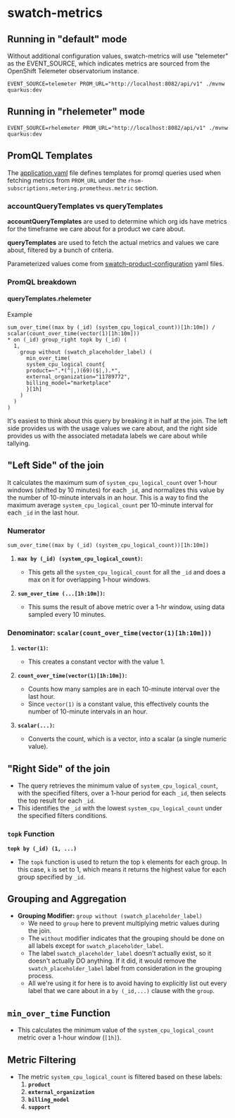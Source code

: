# swatch-metrics

## Running in "default" mode

Without additional configuration values, swatch-metrics will use "telemeter" as the EVENT_SOURCE, which indicates metrics are sourced from the OpenShift Telemeter observatorium instance.

```
EVENT_SOURCE=telemeter PROM_URL="http://localhost:8082/api/v1" ./mvnw quarkus:dev
```

## Running in "rhelemeter" mode

```
EVENT_SOURCE=rhelemeter PROM_URL="http://localhost:8082/api/v1" ./mvnw quarkus:dev
```

## PromQL Templates

The [application.yaml](./src/main/resources/application.yaml) file defines templates for promql queries used when fetching metrics from `PROM_URL` under the `rhsm-subscriptions.metering.prometheus.metric` section.

### accountQueryTemplates vs queryTemplates

**accountQueryTemplates** are used to determine which org ids have metrics for the timeframe we care about for a product we care about.

**queryTemplates** are used to fetch the actual metrics and values we care about, filtered by a bunch of criteria.

Parameterized values come from [swatch-product-configuration](../swatch-product-configuration/src/main/resources/subscription_configs) yaml files.

### PromQL breakdown

#### queryTemplates.rhelemeter

Example
```promql
sum_over_time((max by (_id) (system_cpu_logical_count))[1h:10m]) / scalar(count_over_time(vector(1)[1h:10m]))
* on (_id) group_right topk by (_id) (
  1,
    group without (swatch_placeholder_label) (
      min_over_time(
      system_cpu_logical_count{
      product=~".*(^|,)(69)($|,).*",
      external_organization="11789772",
      billing_model="marketplace"
      }[1h]
    )
  )
)
```

It's easiest to think about this query by breaking it in half at the join.  The left side provides us with the usage values we care about, and the right side provides us with the associated metadata labels we care about while tallying.  

## "Left Side" of the join

It calculates the maximum sum of `system_cpu_logical_count` over 1-hour windows (shifted by 10 minutes) for each `_id`, and normalizes this value by the number of 10-minute intervals in an hour.  This is a way to find the maximum average `system_cpu_logical_count` per 10-minute interval for each `_id` in the last hour.

### Numerator

`sum_over_time((max by (_id) (system_cpu_logical_count))[1h:10m])`

1. **`max by (_id) (system_cpu_logical_count)`:**
    - This gets all the `system_cpu_logical_count` for all the `_id` and does a max on it for overlapping 1-hour windows.

2. **`sum_over_time (...[1h:10m])`:**
    - This sums the result of above metric over a 1-hr window, using data sampled every 10 minutes.

### Denominator: `scalar(count_over_time(vector(1)[1h:10m]))`

1. **`vector(1)`:**
    - This creates a constant vector with the value 1.

2. **`count_over_time(vector(1)[1h:10m])`:**
    - Counts how many samples are in each 10-minute interval over the last hour.
    - Since `vector(1)` is a constant value, this effectively counts the number of 10-minute intervals in an hour.

3. **`scalar(...)`:**
    - Converts the count, which is a vector, into a scalar (a single numeric value).

## "Right Side" of the join
- The query retrieves the minimum value of `system_cpu_logical_count`, with the specified filters, over a 1-hour period for each `_id`, then selects the top result for each `_id`.
- This identifies the `_id` with the lowest `system_cpu_logical_count` under the specified filters conditions.

### `topk` Function

**`topk by (_id) (1, ...)`**
- The `topk` function is used to return the top `k` elements for each group. In this case, `k` is set to 1, which means it returns the highest value for each group specified by `_id`.

## Grouping and Aggregation

- **Grouping Modifier:** `group without (swatch_placeholder_label)`
    - We need to `group` here to prevent multiplying metric values during the join.
    - The `without` modifier indicates that the grouping should be done on all labels except for `swatch_placeholder_label`.
    - The label `swatch_placeholder_label` doesn't actually exist, so it doesn't actually DO anything.  If it did, it would remove the `swatch_placeholder_label` label from consideration in the grouping process.
    - All we're using it for here is to avoid having to explicitly list out every label that we care about in a `by (_id,...)` clause with the `group`.

## `min_over_time` Function
- This calculates the minimum value of the `system_cpu_logical_count` metric over a 1-hour window (`[1h]`).

## Metric Filtering

- The metric `system_cpu_logical_count` is filtered based on these labels:
    1. **`product`**
    2. **`external_organization`**
    3. **`billing_model`**
    4. **`support`**